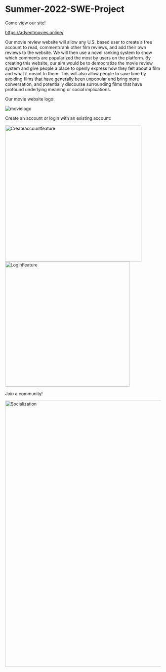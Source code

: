# Summer-2022-SWE-Project

Come view our site!

https://adventmovies.online/


Our movie review website will allow any U.S. based user to create a free account to read, comment/rank other film reviews, 
and add their own reviews to the website. We will then use a novel ranking system to show which comments are popularized the most 
by users on the platform. By creating this website, our aim would be to democratize the movie review system and give people a place to openly 
express how they felt about a film and what it meant to them. This will also allow people to save time by avoiding films that have generally been 
unpopular and bring more conversation, and potentially discourse surrounding films that have profound underlying meaning or social implications. 

Our movie website logo:


![movielogo](https://user-images.githubusercontent.com/65258540/180049929-57aff075-19a2-4ffe-b876-ec3d7829bbda.PNG)




Create an account or login with an existing account:

<img width="441" alt="Createaccountfeature" src="https://user-images.githubusercontent.com/65258540/182069853-8c40d441-fe36-43b2-824d-1f1d3fb15c14.png">

<img width="404" alt="LoginFeature" src="https://user-images.githubusercontent.com/65258540/182069826-a680333b-23af-4132-8762-85fc44b844d2.png">


Join a community!

<img width="860" alt="Socialization" src="https://user-images.githubusercontent.com/65258540/182069978-956ec0e9-f5f7-4e6b-b4b9-490d16531cfc.png">


